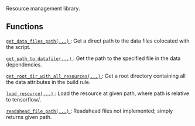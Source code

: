 Resource management library.



## Functions
[ `get_data_files_path(...)` ](https://tensorflow.google.cn/api_docs/python/tf/compat/v1/resource_loader/get_data_files_path): Get a direct path to the data files colocated with the script.

[ `get_path_to_datafile(...)` ](https://tensorflow.google.cn/api_docs/python/tf/compat/v1/resource_loader/get_path_to_datafile): Get the path to the specified file in the data dependencies.

[ `get_root_dir_with_all_resources(...)` ](https://tensorflow.google.cn/api_docs/python/tf/compat/v1/resource_loader/get_root_dir_with_all_resources): Get a root directory containing all the data attributes in the build rule.

[ `load_resource(...)` ](https://tensorflow.google.cn/api_docs/python/tf/compat/v1/resource_loader/load_resource): Load the resource at given path, where path is relative to tensorflow/.

[ `readahead_file_path(...)` ](https://tensorflow.google.cn/api_docs/python/tf/compat/v1/resource_loader/readahead_file_path): Readahead files not implemented; simply returns given path.

